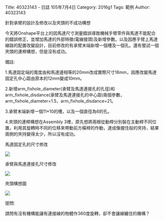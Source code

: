 Title: 40323143 -  日誌  105年7月4日
Category: 2016g1
Tags: 範例
Author: 40323143

針對承臂的設計及修改以及夾頭的不成功構想
<!-- PELICAN_END_SUMMARY -->

今天將Onshape平台上的因馬達尺寸測量錯誤導致機械手臂零件與馬達不能配合的錯誤修正，並增加馬達的外部特徵(電線接頭)及新增參數。以及因應手臂上馬達線路的配置改變設計，目前修改的有承臂末端新增一個槽及一個孔。還有嘗試一個夾頭的連桿構想，但是沒有成功。

備註:

1.馬達固定端的寬度由和馬達邊相等的20mm改成實際尺寸18mm，因應改變馬達固定孔中心距由原本的12mm變成10mm。

2.新增arm_fixhole_diameter(承臂及馬達連接孔的孔徑)和arm_fixhole_disdance(承臂及馬達連接孔的中心距)兩個參數，arm_fixhole_diameter=1.5，arm_fixhole_disdance=21。

3.承臂末端新增一個11*10的槽，以及一個直徑為6的孔。

4.夾頭的連桿構想在Assembly 3裡，原先想將兩根從動桿分別裝在主動桿不同位置，利用其旋轉時不同的位移來帶動前方橫桿的作動，達成像握住般的夾持，結果兩側的夾持變得太少，所以沒有成功。

馬達固定孔的尺寸修改

<img src="http://i.imgur.com/Lx2ImtA.png">

承臂與馬達連接孔尺寸修改

<img src="http://i.imgur.com/Z69YQxk.png">


夾頭構想圖

<img src="http://i.imgur.com/JdPYWaP.png">


提問:

請問有沒有機構能讓有連接線的物體作360度旋轉，卻不會讓線纏住的機構？  


